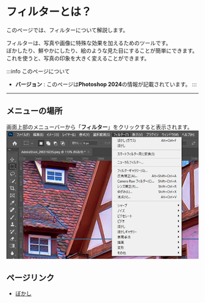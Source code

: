 # フィルターとは？

このページでは、フィルターについて解説します。  

フィルターは、写真や画像に特殊な効果を加えるためのツールです。  
ぼかしたり、鮮やかにしたり、絵のような見た目にすることが簡単にできます。  
これを使うと、写真の印象を大きく変えることができます。  

:::info このページについて

- **バージョン** : このページは**Photoshop 2024**の情報が記載されています。
:::

***

## メニューの場所

画面上部のメニューバーから「**フィルター**」をクリックすると表示されます。  
![filter_menu](filter_menu.png)

## ページリンク

- [ぼかし](bokeh/bokeh.md)
